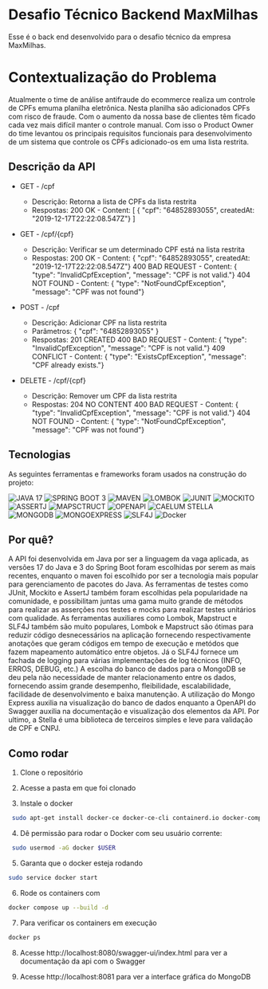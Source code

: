 # Desafio Técnico Backend MaxMilhas

Esse é o back end desenvolvido para o desafio técnico da empresa MaxMilhas.

# Contextualização do Problema

Atualmente o time de análise antifraude do ecommerce realiza um controle de CPFs emuma planilha eletrônica. Nesta planilha são adicionados CPFs com risco de fraude. Com o aumento da nossa base de clientes têm ficado cada vez mais difícil manter o controle manual. Com isso o Product Owner do time levantou os principais requisitos funcionais para desenvolvimento de um sistema que controle os CPFs adicionado-os em uma lista restrita.

## Descrição da API

- GET - /cpf
  - Descrição: Retorna a lista de CPFs da lista restrita
  - Respostas: 200 OK - Content: [ { "cpf": "64852893055", createdAt: "2019-12-17T22:22:08.547Z"} ]
  
- GET - /cpf/{cpf}
  - Descrição: Verificar se um determinado CPF está na lista restrita
  - Respostas: 200 OK - Content: { "cpf": "64852893055", createdAt: "2019-12-17T22:22:08.547Z"}
               400 BAD REQUEST - Content: { "type": "InvalidCpfException", "message": "CPF is not valid."}
               404 NOT FOUND - Content: { "type": "NotFoundCpfException", "message": "CPF was not found"}
               
- POST - /cpf
  - Descrição: Adicionar CPF na lista restrita
  - Parâmetros: { "cpf": "64852893055" }
  - Respostas: 201 CREATED 
               400 BAD REQUEST - Content: { "type": "InvalidCpfException", "message": "CPF is not valid."}
               409 CONFLICT - Content: { "type": "ExistsCpfException", "message": "CPF already exists."}
               
- DELETE - /cpf/{cpf}
  - Descrição: Remover um CPF da lista restrita
  - Respostas: 204 NO CONTENT
               400 BAD REQUEST - Content: { "type": "InvalidCpfException", "message": "CPF is not valid."}
               404 NOT FOUND - Content: { "type": "NotFoundCpfException", "message": "CPF was not found"}

## Tecnologias

As seguintes ferramentas e frameworks foram usados na construção do projeto:<br>

  ![JAVA 17](https://img.shields.io/badge/html5-%23E34F26.svg?style=for-the-badge&logo=html5&logoColor=white)
  ![SPRING BOOT 3](https://img.shields.io/badge/css3-%231572B6.svg?style=for-the-badge&logo=css3&logoColor=white)
  ![MAVEN](https://img.shields.io/badge/javascript-%23323330.svg?style=for-the-badge&logo=javascript&logoColor=%23F7DF1E)
  ![LOMBOK](https://img.shields.io/badge/react-%2320232a.svg?style=for-the-badge&logo=react&logoColor=%2361DAFB)
  ![JUNIT](https://img.shields.io/badge/React_Router-CA4245?style=for-the-badge&logo=react-router&logoColor=white)
  ![MOCKITO](https://img.shields.io/badge/styled--components-DB7093?style=for-the-badge&logo=styled-components&logoColor=white)
  ![ASSERTJ](https://img.shields.io/badge/node.js-6DA55F?style=for-the-badge&logo=node.js&logoColor=white)
  ![MAPSCTRUCT](https://img.shields.io/badge/express.js-%23404d59.svg?style=for-the-badge&logo=express&logoColor=%2361DAFB)
  ![OPENAPI](https://img.shields.io/badge/postgres-%23316192.svg?style=for-the-badge&logo=postgresql&logoColor=white)
  ![CAELUM STELLA](https://img.shields.io/badge/typescript-%23007ACC.svg?style=for-the-badge&logo=typescript&logoColor=white)
  ![MONGODB](https://img.shields.io/badge/Prisma-3982CE?style=for-the-badge&logo=Prisma&logoColor=white)
  ![MONGOEXPRESS](https://img.shields.io/badge/-jest-%23C21325?style=for-the-badge&logo=jest&logoColor=white)
  ![SLF4J](https://img.shields.io/badge/-cypress-%23E5E5E5?style=for-the-badge&logo=cypress&logoColor=058a5e)
  ![Docker](https://img.shields.io/badge/docker-%230db7ed.svg?style=for-the-badge&logo=docker&logoColor=white)
  
## Por quê?

A API foi desenvolvida em Java por ser a linguagem da vaga aplicada, as versões 17 do Java e 3 do Spring Boot foram escolhidas por serem as mais recentes, enquanto o maven foi escolhido por ser a tecnologia mais popular para gerenciamento de pacotes do Java. 
As ferramentas de testes como JUnit, Mockito e AssertJ também foram escolhidas pela popularidade na comunidade, e possibilitam juntas uma gama muito grande de métodos para realizar as asserções nos testes e mocks para realizar testes unitários com qualidade.
As ferramentas auxiliares como Lombok, Mapstruct e SLF4J também são muito populares, Lombok e Mapstruct são ótimas para reduzir código desnecessários na aplicação fornecendo respectivamente anotações que geram códigos em tempo de execução e metódos que fazem mapeamento automático entre objetos. Já o SLF4J fornece um fachada de logging para várias implementações de log técnicos (INFO, ERROS, DEBUG, etc.)
A escolha do banco de dados para o MongoDB se deu pela não necessidade de manter relacionamento entre os dados, fornecendo assim grande desempenho, fleibilidade, escalabilidade, facilidade de desenvolvimento e baixa manutenção. A utilização do Mongo Express auxilia na visualização do banco de dados enquanto a OpenAPI do Swagger auxilia na documentação e visualização dos elementos da API.
Por ultimo, a Stella é uma biblioteca de terceiros simples e leve para validação de CPF e CNPJ.

## Como rodar

1. Clone o repositório

2. Acesse a pasta em que foi clonado

3. Instale o docker
```bash
 sudo apt-get install docker-ce docker-ce-cli containerd.io docker-compose-plugin

```

4. Dê permissão para rodar o Docker com seu usuário corrente:
```bash
 sudo usermod -aG docker $USER

```

5. Garanta que o docker esteja rodando
```bash
sudo service docker start
```

6. Rode os containers com
```bash
docker compose up --build -d
```

7. Para verificar os containers em execução
```bash
docker ps
```

8. Acesse http://localhost:8080/swagger-ui/index.html para ver a documentação da api com o Swagger

9. Acesse http://localhost:8081 para ver a interface gráfica do MongoDB
